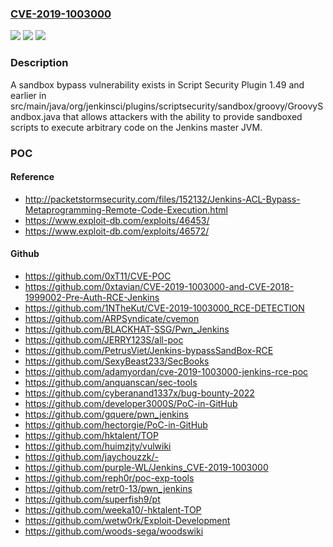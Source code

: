 ### [CVE-2019-1003000](https://cve.mitre.org/cgi-bin/cvename.cgi?name=CVE-2019-1003000)
![](https://img.shields.io/static/v1?label=Product&message=Script%20Security%20Plugin&color=blue)
![](https://img.shields.io/static/v1?label=Version&message=n%2Fa&color=blue)
![](https://img.shields.io/static/v1?label=Vulnerability&message=CWE-693&color=brighgreen)

### Description

A sandbox bypass vulnerability exists in Script Security Plugin 1.49 and earlier in src/main/java/org/jenkinsci/plugins/scriptsecurity/sandbox/groovy/GroovySandbox.java that allows attackers with the ability to provide sandboxed scripts to execute arbitrary code on the Jenkins master JVM.

### POC

#### Reference
- http://packetstormsecurity.com/files/152132/Jenkins-ACL-Bypass-Metaprogramming-Remote-Code-Execution.html
- https://www.exploit-db.com/exploits/46453/
- https://www.exploit-db.com/exploits/46572/

#### Github
- https://github.com/0xT11/CVE-POC
- https://github.com/0xtavian/CVE-2019-1003000-and-CVE-2018-1999002-Pre-Auth-RCE-Jenkins
- https://github.com/1NTheKut/CVE-2019-1003000_RCE-DETECTION
- https://github.com/ARPSyndicate/cvemon
- https://github.com/BLACKHAT-SSG/Pwn_Jenkins
- https://github.com/JERRY123S/all-poc
- https://github.com/PetrusViet/Jenkins-bypassSandBox-RCE
- https://github.com/SexyBeast233/SecBooks
- https://github.com/adamyordan/cve-2019-1003000-jenkins-rce-poc
- https://github.com/anquanscan/sec-tools
- https://github.com/cyberanand1337x/bug-bounty-2022
- https://github.com/developer3000S/PoC-in-GitHub
- https://github.com/gquere/pwn_jenkins
- https://github.com/hectorgie/PoC-in-GitHub
- https://github.com/hktalent/TOP
- https://github.com/huimzjty/vulwiki
- https://github.com/jaychouzzk/-
- https://github.com/purple-WL/Jenkins_CVE-2019-1003000
- https://github.com/reph0r/poc-exp-tools
- https://github.com/retr0-13/pwn_jenkins
- https://github.com/superfish9/pt
- https://github.com/weeka10/-hktalent-TOP
- https://github.com/wetw0rk/Exploit-Development
- https://github.com/woods-sega/woodswiki

